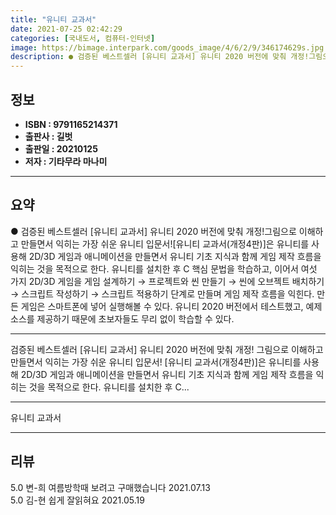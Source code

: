 ```yaml
---
title: "유니티 교과서"
date: 2021-07-25 02:42:29
categories: [국내도서, 컴퓨터-인터넷]
image: https://bimage.interpark.com/goods_image/4/6/2/9/346174629s.jpg
description: ● 검증된 베스트셀러 [유니티 교과서] 유니티 2020 버전에 맞춰 개정!그림으로 이해하고 만들면서 익히는 가장 쉬운 유니티 입문서![유니티 교과서(개정4판)]은 유니티를 사용해 2D/3D 게임과 애니메이션을 만들면서 유니티 기초 지식과 함께 게임 제작 흐름을 익히는 것을 목적으로 한
---
```


## **정보**

- **ISBN : 9791165214371**
- **출판사 : 길벗**
- **출판일 : 20210125**
- **저자 : 기타무라 마나미**

------



## **요약**

●  검증된 베스트셀러 [유니티 교과서] 유니티 2020 버전에 맞춰 개정!그림으로 이해하고 만들면서 익히는 가장 쉬운 유니티 입문서![유니티 교과서(개정4판)]은 유니티를 사용해 2D/3D 게임과 애니메이션을 만들면서 유니티 기초 지식과 함께 게임 제작 흐름을 익히는 것을 목적으로 한다. 유니티를 설치한 후 C 핵심 문법을 학습하고, 이어서 여섯 가지 2D/3D 게임을 게임 설계하기 → 프로젝트와 씬 만들기 → 씬에 오브젝트 배치하기 → 스크립트 작성하기 → 스크립트 적용하기 단계로 만들며 게임 제작 흐름을 익힌다. 만든 게임은 스마트폰에 넣어 실행해볼 수 있다. 유니티 2020 버전에서 테스트했고, 예제 소스를 제공하기 때문에 초보자들도 무리 없이 학습할 수 있다.

------

검증된 베스트셀러 [유니티 교과서] 
유니티 2020 버전에 맞춰 개정!
그림으로 이해하고 만들면서 익히는 가장 쉬운 유니티 입문서!
[유니티 교과서(개정4판)]은 유니티를 사용해 2D/3D 게임과 애니메이션을 만들면서 유니티 기초 지식과 함께 게임 제작 흐름을 익히는 것을 목적으로 한다. 유니티를 설치한 후 C... 

------


유니티 교과서 

------


## **리뷰** 

5.0 변-희 여름방학때 보려고 구매했습니다 2021.07.13 <br/>5.0 김-현 쉽게 잘읽혀요 2021.05.19 <br/>